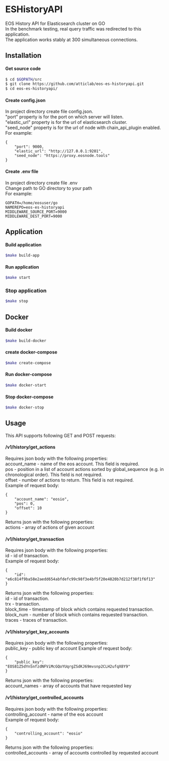 # ESHistoryAPI
EOS History API for Elasticsearch cluster on GO  
In the benchmark testing, real query traffic was redirected to this application.  
The application works stably at 300 simultaneous connections.  

## Installation
#### Get source code
```sh
$ cd $GOPATH/src
$ git clone https://github.com/atticlab/eos-es-historyapi.git
$ cd eos-es-historyapi/
```
#### 
#### Create config.json
In project directory create file config.json.  
"port" property is for the port on which server will listen.  
"elastic_url" property is for the url of elasticsearch cluster.  
"seed_node" property is for the url of node with chain_api_plugin enabled.  
For example:

    {
        "port": 9000,
        "elastic_url": "http://127.0.0.1:9201",
        "seed_node": "https://proxy.eosnode.tools"
    }
#### Create .env file
In project directory create file .env  
Change path to GO directory to your path  
For example:
```
GOPATH=/home/eosuser/go  
NAMEREPO=eos-es-historyapi  
MIDDLEWARE_SOURCE_PORT=9000  
MIDDLEWARE_DEST_PORT=9000  
```
####
## Application
#### Build application
```sh
$make build-app
```
#### Run application
```sh
$make start
```
### Stop application
```sh
$make stop
```
## Docker
#### Build docker
```sh
$make build-docker
```
#### create docker-compose
```sh
$make create-compose
```
#### Run docker-compose
```sh
$make docker-start
```
#### Stop docker-compose
```sh
$make docker-stop
```
#### 
## Usage
This API supports following GET and POST requests:  

#### /v1/history/get_actions
Requires json body with the following properties:  
account_name - name of the eos account. This field is required.  
pos - position in a list of account actions sorted by global_sequence (e.g. in chronological order). This field is not required.  
offset - number of actions to return. This field is not required.  
Example of request body:

    {
        "account_name": "eosio",
        "pos": 0,
        "offset": 10
    }
  
Returns json with the following properties:  
actions - array of actions of given account  
#### /v1/history/get_transaction
Requires json body with the following properties:  
id - id of transaction.  
Example of request body:

    {
        "id": "e6c814f9ba58e2aedd654abfdefc99c98f3e4bf5f20e4820b7d212f38f1f6f13"
    }
  
Returns json with the following properties:  
id - id of transaction.  
trx - transaction.  
block_time - timestamp of block which contains requested transaction.  
block_num - number of block which contains requested transaction.  
traces - traces of transaction.  
#### /v1/history/get_key_accounts
Requires json body with the following properties:  
public_key - public key of account
Example of request body:

    {
        "public_key": "EOS81Z5dYnSnfzdNFViMcGQoYUqrgZSdKJ69mvsnp2CLH2ufqX8Y9"
    }
  
Returns json with the following properties:  
account_names - array of accounts that have requested key  
#### /v1/history/get_controlled_accounts
Requires json body with the following properties:  
controlling_account - name of the eos account  
Example of request body:

    {
        "controlling_account": "eosio"
    }
  
Returns json with the following properties:  
controlled_accounts - array of accounts controlled by requested account  
